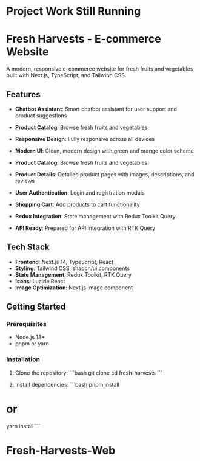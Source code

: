 # Project Work Still Running 
# Fresh Harvests - E-commerce Website

A modern, responsive e-commerce website for fresh fruits and vegetables built with Next.js, TypeScript, and Tailwind CSS.

## Features

- **Chatbot Assistant**: Smart chatbot assistant for user support and product suggestions

- **Product Catalog**: Browse fresh fruits and vegetables
- **Responsive Design**: Fully responsive across all devices
- **Modern UI**: Clean, modern design with green and orange color scheme
- **Product Catalog**: Browse fresh fruits and vegetables
- **Product Details**: Detailed product pages with images, descriptions, and reviews
- **User Authentication**: Login and registration modals
- **Shopping Cart**: Add products to cart functionality
- **Redux Integration**: State management with Redux Toolkit Query
- **API Ready**: Prepared for API integration with RTK Query

## Tech Stack

- **Frontend**: Next.js 14, TypeScript, React
- **Styling**: Tailwind CSS, shadcn/ui components
- **State Management**: Redux Toolkit, RTK Query
- **Icons**: Lucide React
- **Image Optimization**: Next.js Image component

## Getting Started

### Prerequisites

- Node.js 18+ 
- pnpm or yarn

### Installation

1. Clone the repository:
\`\`\`bash
git clone <repository-url>
cd fresh-harvests
\`\`\`

2. Install dependencies:
\`\`\`bash
pnpm install
# or
yarn install
\`\`\`
# Fresh-Harvests-Web

